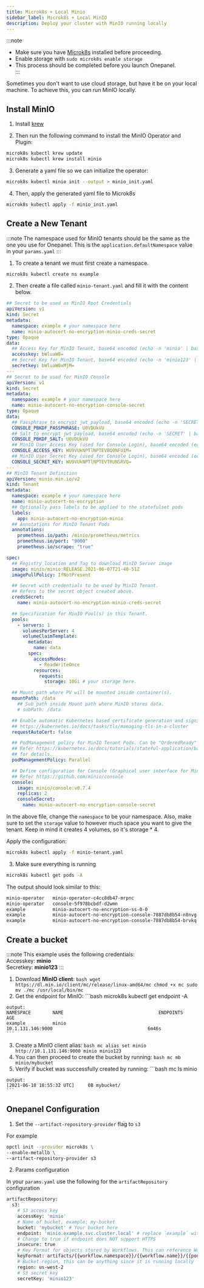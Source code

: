 ```yaml
---
title: Microk8s + Local Minio
sidebar_label: Microk8s + Local MinIO
description: Deploy your cluster with MinIO running locally
---
```


:::note
* Make sure you have [Microk8s](/docs/getting-started/quickstart) installed before proceeding.  
* Enable storage with `sudo microk8s enable storage`  
* This process should be completed before you launch Onepanel.  
:::


Sometimes you don't want to use cloud storage, but have it be on your local machine.
To achieve this, you can run MinIO locally.

## Install MinIO 

1. Install [krew](https://krew.sigs.k8s.io/docs/user-guide/setup/install/)

2. Then run the following command to install the MinIO Operator and Plugin:
  ```bash
  microk8s kubectl krew update
  microk8s kubectl krew install minio
  ```

3. Generate a yaml file so we can initialize the operator:
  ```bash
  microk8s kubectl minio init --output > minio_init.yaml
  ```

4. Then, apply the generated yaml file to Microk8s
  ```bash
  microk8s kubectl apply -f minio_init.yaml
  ```

## Create a New Tenant

:::note
The namespace used for MinIO tenants should be the same as the one you use for Onepanel.
This is the `application.defaultNamespace` value in your `params.yaml`
:::

1. To create a tenant we must first create a namespace.

  ```bash
  microk8s kubectl create ns example
  ```

2. Then create a file called `minio-tenant.yaml` and fill it with the content below. 
  ```yaml
  ## Secret to be used as MinIO Root Credentials
  apiVersion: v1
  kind: Secret
  metadata:
    namespace: example # your namespace here
    name: minio-autocert-no-encryption-minio-creds-secret
  type: Opaque
  data:
    ## Access Key for MinIO Tenant, base64 encoded (echo -n 'minio' | base64)
    accesskey: bWluaW8=
    ## Secret Key for MinIO Tenant, base64 encoded (echo -n 'minio123' | base64)
    secretkey: bWluaW8xMjM=
  ---
  ## Secret to be used for MinIO Console
  apiVersion: v1
  kind: Secret
  metadata:
    namespace: example # your namespace here
    name: minio-autocert-no-encryption-console-secret
  type: Opaque
  data:
    ## Passphrase to encrypt jwt payload, base64 encoded (echo -n 'SECRET' | base64)
    CONSOLE_PBKDF_PASSPHRASE: U0VDUkVU
    ## Salt to encrypt jwt payload, base64 encoded (echo -n 'SECRET' | base64)
    CONSOLE_PBKDF_SALT: U0VDUkVU
    ## MinIO User Access Key (used for Console Login), base64 encoded (echo -n 'YOURCONSOLEACCESS' | base64)
    CONSOLE_ACCESS_KEY: WU9VUkNPTlNPTEVBQ0NFU1M=
    ## MinIO User Secret Key (used for Console Login), base64 encoded (echo -n 'YOURCONSOLESECRET' | base64)
    CONSOLE_SECRET_KEY: WU9VUkNPTlNPTEVTRUNSRVQ=
  ---
  ## MinIO Tenant Definition
  apiVersion: minio.min.io/v2
  kind: Tenant
  metadata:
    namespace: example # your namespace here
    name: minio-autocert-no-encryption
    ## Optionally pass labels to be applied to the statefulset pods
    labels:
      app: minio-autocert-no-encryption-minio
    ## Annotations for MinIO Tenant Pods
    annotations:
      prometheus.io/path: /minio/prometheus/metrics
      prometheus.io/port: "9000"
      prometheus.io/scrape: "true"

  spec:
    ## Registry location and Tag to download MinIO Server image
    image: minio/minio:RELEASE.2021-06-07T21-40-51Z
    imagePullPolicy: IfNotPresent

    ## Secret with credentials to be used by MinIO Tenant.
    ## Refers to the secret object created above.
    credsSecret:
      name: minio-autocert-no-encryption-minio-creds-secret

    ## Specification for MinIO Pool(s) in this Tenant.
    pools:
      - servers: 1
        volumesPerServer: 4
        volumeClaimTemplate:
          metadata:
            name: data
          spec:
            accessModes:
              - ReadWriteOnce
            resources:
              requests:
                storage: 10Gi # your storage here. 

    ## Mount path where PV will be mounted inside container(s).
    mountPath: /data
      ## Sub path inside Mount path where MinIO stores data.
      # subPath: /data

    ## Enable automatic Kubernetes based certificate generation and signing as explained in
    ## https://kubernetes.io/docs/tasks/tls/managing-tls-in-a-cluster
    requestAutoCert: false

    ## PodManagement policy for MinIO Tenant Pods. Can be "OrderedReady" or "Parallel"
    ## Refer https://kubernetes.io/docs/tutorials/stateful-application/basic-stateful-set/#pod-management-policy
    ## for details.
    podManagementPolicy: Parallel

    ## Define configuration for Console (Graphical user interface for MinIO)
    ## Refer https://github.com/minio/console
    console:
      image: minio/console:v0.7.4
      replicas: 2
      consoleSecret:
        name: minio-autocert-no-encryption-console-secret
  ```

  In the above file, change the `namespace` to be your namespace. Also, make sure to set the `storage` value to however much space you want to give the tenant.
  Keep in mind it creates 4 volumes, so it's storage * 4. 

  Apply the configuration:
  ```bash
  microk8s kubectl apply -f minio-tenant.yaml
  ```

3. Make sure everything is running
  ```bash
  microk8s kubectl get pods -A
  ```
  The output should look similar to this:
  ```bash
  minio-operator   minio-operator-c4cc8db47-mrpnc                          1/1     Running   0          11m
  minio-operator   console-5f978bcbdf-d2wmn                                1/1     Running   0          11m
  example          minio-autocert-no-encryption-ss-0-0                     1/1     Running   0          29s
  example          minio-autocert-no-encryption-console-7887db8b54-n8nvg   1/1     Running   0          2s
  example          minio-autocert-no-encryption-console-7887db8b54-brvkq   1/1     Running   0          2s
  ```
## Create a bucket
:::note
  This example uses the following credentials:  
  Accesskey: **minio**  
  Secretkey: **minio123**
:::

  1. Download **MinIO client**:
    ```bash
    wget https://dl.min.io/client/mc/release/linux-amd64/mc
    chmod +x mc
    sudo mv ./mc /usr/local/bin/mc
    ```
  2. Get the endpoint for MinIO:
    ```bash
    microk8s kubectl get endpoint -A  

    output:
    NAMESPACE        NAME                                   ENDPOINTS                                           AGE  
    example          minio                                  10.1.131.146:9000                                   6m46s
    ```
  3. Create a MinIO client alias:
    ```bash
    mc alias set minio http://10.1.131.146:9000 minio minio123
    ```
  4. You can then proceed to create the bucket by running:
    ```bash
    mc mb minio/mybucket
    ```
  5. Verify if bucket was successfully created by running:
    ```bash
    mc ls minio

    output:
    [2021-06-18 18:55:32 UTC]     0B mybucket/
    ```

## Onepanel Configuration

1. Set the `--artifact-repository-provider` flag to `s3`

  For example

  ```bash
  opctl init --provider microk8s \
  --enable-metallb \
  --artifact-repository-provider s3
  ```

2. Params configuration

  In your `params.yaml` use the following for the `artifactRepository` configuration

  ```bash
  artifactRepository:
    s3:
      # S3 access key
      accessKey: 'minio'
      # Name of bucket, example: my-bucket
      bucket: 'mybucket' # Your bucket here
      endpoint: 'minio.example.svc.cluster.local' # replace `example` with your namespace
      # Change to true if endpoint does NOT support HTTPS
      insecure: true
      # Key Format for objects stored by Workflows. This can reference Workflow variables
      keyFormat: artifacts/{{workflow.namespace}}/{{workflow.name}}/{{pod.name}}
      # Bucket region, this can be anything since it is running locally
      region: us-west-2
      # S3 secret key
      secretKey: 'minio123'
  ```
